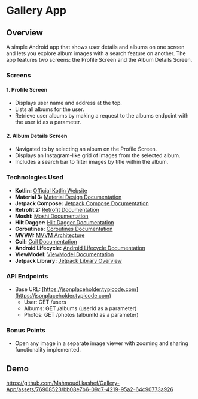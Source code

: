 # Gallery App

## Overview

A simple Android app that shows user details and albums on one screen and lets you explore album images with a search feature on another. The app features two screens: the Profile Screen and the Album Details Screen.

### Screens

#### 1. Profile Screen

- Displays user name and address at the top.
- Lists all albums for the user.
- Retrieve user albums by making a request to the albums endpoint with the user id as a parameter.

#### 2. Album Details Screen

- Navigated to by selecting an album on the Profile Screen.
- Displays an Instagram-like grid of images from the selected album.
- Includes a search bar to filter images by title within the album.

### Technologies Used

- **Kotlin:** [Official Kotlin Website](https://kotlinlang.org/)
- **Material 3:** [Material Design Documentation](https://material.io/design)
- **Jetpack Compose:** [Jetpack Compose Documentation](https://developer.android.com/jetpack/compose)
- **Retrofit 2:** [Retrofit Documentation](https://square.github.io/retrofit/)
- **Moshi:** [Moshi Documentation](https://github.com/square/moshi)
- **Hilt Dagger:** [Hilt Dagger Documentation](https://dagger.dev/hilt/)
- **Coroutines:** [Coroutines Documentation](https://kotlinlang.org/docs/coroutines-overview.html)
- **MVVM:** [MVVM Architecture](https://developer.android.com/jetpack/guide#recommended-app-arch)
- **Coil:** [Coil Documentation](https://coil-kt.github.io/coil/)
- **Android Lifecycle:** [Android Lifecycle Documentation](https://developer.android.com/topic/libraries/architecture/lifecycle)
- **ViewModel:** [ViewModel Documentation](https://developer.android.com/topic/libraries/architecture/viewmodel)
- **Jetpack Library:** [Jetpack Library Overview](https://developer.android.com/jetpack)

### API Endpoints

- Base URL: [https://jsonplaceholder.typicode.com](https://jsonplaceholder.typicode.com)
  - User: GET /users
  - Albums: GET /albums (userId as a parameter)
  - Photos: GET /photos (albumId as a parameter)

### Bonus Points

- Open any image in a separate image viewer with zooming and sharing functionality implemented.

## Demo

https://github.com/MahmoudLkashef/Gallery-App/assets/76908523/bb08e7b6-09d7-4219-95a2-64c90773a926




